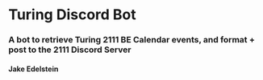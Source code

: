 # Turing Discord Bot
### A bot to retrieve Turing 2111 BE Calendar events, and format + post to the 2111 Discord Server
#### Jake Edelstein
